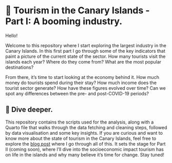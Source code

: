 # 🛫 Tourism in the Canary Islands - Part I: A booming industry.
Hello! 

Welcome to this repository where I start exploring the largest industry in the Canary Islands. In this first part I go through some of the key indicators that paint a picture of the current state of the sector. How many tourists visit the islands each year? Where do they come from? What are the most popular destinations?

From there, it’s time to start looking at the economy behind it. How much money do tourists spend during their stay? How much income does the tourist sector generate? How have these figures evolved over time? Can we spot any differences between the pre- and post-COVID-19 periods?

## 🔎 Dive deeper.
This repository contains the scripts used for the analysis, along with a Quarto file that walks through the data fetching and cleaning steps, followed by data visualisation and some key insights. If you are curious and want to know more about the state of tourism in the Canary Islands, feel free to explore the [blog post](https://www.oliverqr.com/posts/tourism_canary_islands_part_I) where I go through all of this. It sets the stage for Part II (coming soon), where I’ll dive into the socioeconomic impact tourism has on life in the islands and why many believe it’s time for change. Stay tuned!
